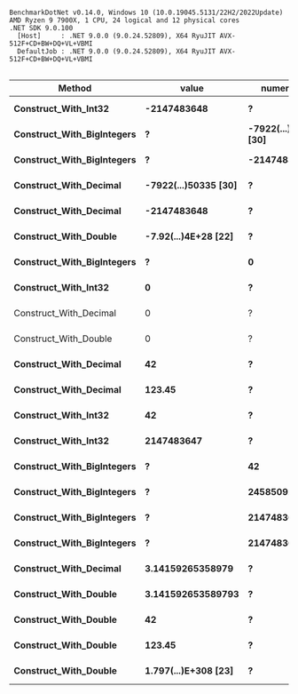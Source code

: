 ```

BenchmarkDotNet v0.14.0, Windows 10 (10.0.19045.5131/22H2/2022Update)
AMD Ryzen 9 7900X, 1 CPU, 24 logical and 12 physical cores
.NET SDK 9.0.100
  [Host]     : .NET 9.0.0 (9.0.24.52809), X64 RyuJIT AVX-512F+CD+BW+DQ+VL+VBMI
  DefaultJob : .NET 9.0.0 (9.0.24.52809), X64 RyuJIT AVX-512F+CD+BW+DQ+VL+VBMI


```
| Method                     | value                | numerator            | denominator         | Mean       | Error     | StdDev    | Gen0   | Allocated |
|--------------------------- |--------------------- |--------------------- |-------------------- |-----------:|----------:|----------:|-------:|----------:|
| **Construct_With_Int32**       | **-2147483648**          | **?**                    | **?**                   |   **7.360 ns** | **0.0440 ns** | **0.0390 ns** |      **-** |         **-** |
| **Construct_With_BigIntegers** | **?**                    | **-7922(...)50335 [30]** | **2147483647**          |  **10.927 ns** | **0.0631 ns** | **0.0527 ns** |      **-** |         **-** |
| **Construct_With_BigIntegers** | **?**                    | **-2147483648**          | **1**                   |   **7.641 ns** | **0.0250 ns** | **0.0234 ns** |      **-** |         **-** |
| **Construct_With_Decimal**     | **-7922(...)50335 [30]** | **?**                    | **?**                   |  **23.385 ns** | **0.0345 ns** | **0.0270 ns** | **0.0024** |      **40 B** |
| **Construct_With_Decimal**     | **-2147483648**          | **?**                    | **?**                   |  **28.381 ns** | **0.3125 ns** | **0.2923 ns** | **0.0019** |      **32 B** |
| **Construct_With_Double**      | **-7.92(...)4E+28 [22]** | **?**                    | **?**                   | **101.953 ns** | **0.1687 ns** | **0.1317 ns** | **0.0081** |     **136 B** |
| **Construct_With_BigIntegers** | **?**                    | **0**                    | **1**                   |   **6.343 ns** | **0.0350 ns** | **0.0292 ns** |      **-** |         **-** |
| **Construct_With_Int32**       | **0**                    | **?**                    | **?**                   |   **7.182 ns** | **0.0289 ns** | **0.0241 ns** |      **-** |         **-** |
| Construct_With_Decimal     | 0                    | ?                    | ?                   |   8.977 ns | 0.0355 ns | 0.0332 ns |      - |         - |
| Construct_With_Double      | 0                    | ?                    | ?                   |   9.436 ns | 0.0253 ns | 0.0212 ns |      - |         - |
| **Construct_With_Decimal**     | **42**                   | **?**                    | **?**                   |  **24.333 ns** | **0.0725 ns** | **0.0642 ns** |      **-** |         **-** |
| **Construct_With_Decimal**     | **123.45**               | **?**                    | **?**                   |  **81.522 ns** | **0.2128 ns** | **0.1777 ns** |      **-** |         **-** |
| **Construct_With_Int32**       | **42**                   | **?**                    | **?**                   |   **7.143 ns** | **0.0592 ns** | **0.0554 ns** |      **-** |         **-** |
| **Construct_With_Int32**       | **2147483647**           | **?**                    | **?**                   |   **7.147 ns** | **0.0470 ns** | **0.0392 ns** |      **-** |         **-** |
| **Construct_With_BigIntegers** | **?**                    | **42**                   | **1**                   |   **7.630 ns** | **0.0305 ns** | **0.0270 ns** |      **-** |         **-** |
| **Construct_With_BigIntegers** | **?**                    | **245850922**            | **78256779**            |  **19.117 ns** | **0.0859 ns** | **0.0804 ns** |      **-** |         **-** |
| **Construct_With_BigIntegers** | **?**                    | **2147483647**           | **2147483647**          |  **30.582 ns** | **0.1183 ns** | **0.1049 ns** |      **-** |         **-** |
| **Construct_With_BigIntegers** | **?**                    | **2147483647**           | **1797(...)8368 [309]** |  **62.842 ns** | **1.0233 ns** | **0.9071 ns** |      **-** |         **-** |
| **Construct_With_Decimal**     | **3.14159265358979**     | **?**                    | **?**                   | **144.707 ns** | **0.5812 ns** | **0.5436 ns** | **0.0038** |      **64 B** |
| **Construct_With_Double**      | **3.141592653589793**    | **?**                    | **?**                   | **255.108 ns** | **0.3715 ns** | **0.3475 ns** | **0.0134** |     **224 B** |
| **Construct_With_Double**      | **42**                   | **?**                    | **?**                   | **150.114 ns** | **0.6895 ns** | **0.6112 ns** | **0.0057** |      **96 B** |
| **Construct_With_Double**      | **123.45**               | **?**                    | **?**                   | **134.783 ns** | **0.3230 ns** | **0.2697 ns** | **0.0095** |     **160 B** |
| **Construct_With_Double**      | **1.797(...)E+308 [23]** | **?**                    | **?**                   | **365.565 ns** | **2.2963 ns** | **2.1479 ns** | **0.0334** |     **560 B** |
